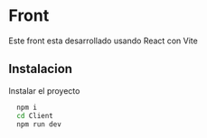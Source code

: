 
# Front

Este front esta desarrollado usando React con Vite



## Instalacion

Instalar el proyecto

```bash
  npm i 
  cd Client
  npm run dev
```
    